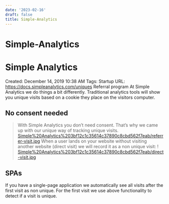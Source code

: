 ```yaml
---
date: '2023-02-16'
draft: false
title: Simple-Analytics
---
```


# Simple-Analytics

# Simple Analytics
Created: December 14, 2019 10:38 AM
Tags: Startup
URL: https://docs.simpleanalytics.com/uniques
Referral program
At Simple Analytics we do things a bit differently.
Traditional analytics tools will show you unique visits based on a cookie they place on the visitors computer.
## No consent needed
> With Simple Analytics you don’t need consent.
That’s why we came up with our unique way of tracking unique visits.
[Simple%20Analytics%203bf12c1c35614c37890c8cbd562f7eab/referrer-visit.jpg](Simple%20Analytics%203bf12c1c35614c37890c8cbd562f7eab/referrer-visit.jpg)
When a user lands on your website without visiting another website (direct visit) we will record it as a non unique visit:
!
[Simple%20Analytics%203bf12c1c35614c37890c8cbd562f7eab/direct-visit.jpg](Simple%20Analytics%203bf12c1c35614c37890c8cbd562f7eab/direct-visit.jpg)
## SPAs
If you have a single-page application we automatically see all visits after the first visit as non unique.
For the first visit we use above functionality to detect if a visit is unique.
